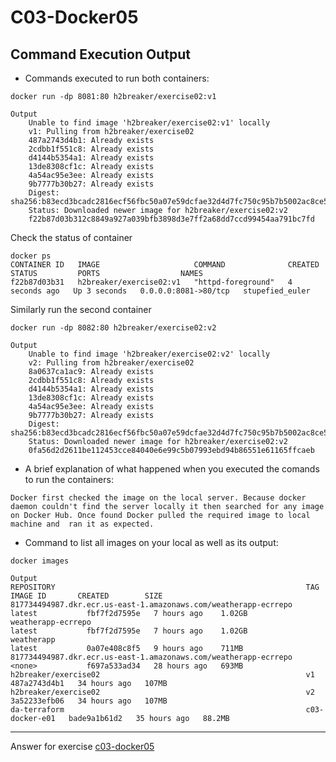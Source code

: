 # C03-Docker05

## Command Execution Output
- Commands executed to run both containers:
```
docker run -dp 8081:80 h2breaker/exercise02:v1

Output
    Unable to find image 'h2breaker/exercise02:v1' locally
    v1: Pulling from h2breaker/exercise02
    487a2743d4b1: Already exists 
    2cdbb1f551c8: Already exists 
    d4144b5354a1: Already exists 
    13de8308cf1c: Already exists 
    4a54ac95e3ee: Already exists 
    9b7777b30b27: Already exists 
    Digest: sha256:b83ecd3bcadc2816ecf56fbc50a07e59dcfae32d4d7fc750c95b7b5002ac8ce5
    Status: Downloaded newer image for h2breaker/exercise02:v2
    f22b87d03b312c8849a927a039bfb3898d3e7ff2a68dd7ccd99454aa791bc7fd
```
Check the status of container

```
docker ps
CONTAINER ID   IMAGE                     COMMAND              CREATED         STATUS         PORTS                  NAMES
f22b87d03b31   h2breaker/exercise02:v1   "httpd-foreground"   4 seconds ago   Up 3 seconds   0.0.0.0:8081->80/tcp   stupefied_euler
```
Similarly  run the second container 

```
docker run -dp 8082:80 h2breaker/exercise02:v2

Output
    Unable to find image 'h2breaker/exercise02:v2' locally
    v2: Pulling from h2breaker/exercise02
    8a0637ca1ac9: Already exists 
    2cdbb1f551c8: Already exists 
    d4144b5354a1: Already exists 
    13de8308cf1c: Already exists 
    4a54ac95e3ee: Already exists 
    9b7777b30b27: Already exists 
    Digest: sha256:b83ecd3bcadc2816ecf56fbc50a07e59dcfae32d4d7fc750c95b7b5002ac8ce5
    Status: Downloaded newer image for h2breaker/exercise02:v2
    0fa56d2d2611be112453cce84040e6e99c5b07993ebd94b86551e61165ffcaeb
```



- A brief explanation of what happened when you executed the comands to run the containers:
```
Docker first checked the image on the local server. Because docker daemon couldn't find the server locally it then searched for any image on Docker Hub. Once found Docker pulled the required image to local machine and  ran it as expected.

```

- Command to list all images on your local as well as its output:
```
docker images

Output
REPOSITORY                                                        TAG              IMAGE ID       CREATED        SIZE
817734494987.dkr.ecr.us-east-1.amazonaws.com/weatherapp-ecrrepo   latest           fbf7f2d7595e   7 hours ago    1.02GB
weatherapp-ecrrepo                                                latest           fbf7f2d7595e   7 hours ago    1.02GB
weatherapp                                                        latest           0a07e408c8f5   9 hours ago    711MB
817734494987.dkr.ecr.us-east-1.amazonaws.com/weatherapp-ecrrepo   <none>           f697a533ad34   28 hours ago   693MB
h2breaker/exercise02                                              v1               487a2743d4b1   34 hours ago   107MB
h2breaker/exercise02                                              v2               3a52233efb06   34 hours ago   107MB
da-terraform                                                      c03-docker-e01   bade9a1b61d2   35 hours ago   88.2MB

```
***
Answer for exercise [c03-docker05](https://github.com/devopsacademyau/academy/blob/af3225a3436f263164e8daebc6bbd1ef3122b900/classes/03class/exercises/c03-docker05/README.md)